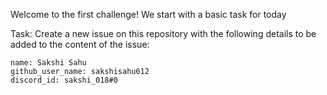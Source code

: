 Welcome to the first challenge! We start with a basic task for today

Task: 
Create a new issue on this repository with the following details to be added to the content of the issue:

```
name: Sakshi Sahu
github_user_name: sakshisahu612
discord_id: sakshi_018#0
```
